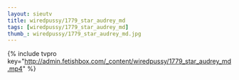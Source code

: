 ```yaml
--- 
layout: sieutv
title: wiredpussy/1779_star_audrey_md
tags: [wiredpussy/1779_star_audrey_md]
thumb_: wiredpussy/1779_star_audrey_md.jpg
---
```

{% include tvpro key="http://admin.fetishbox.com/_content/wiredpussy/1779_star_audrey_md.mp4" %} 
